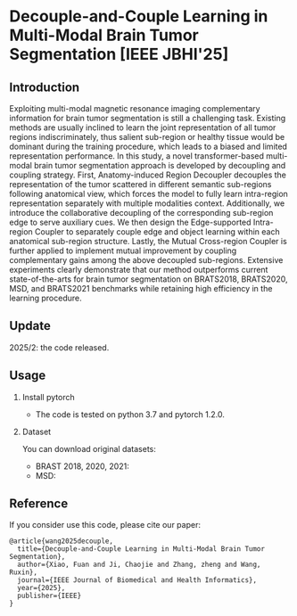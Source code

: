 # Decouple-and-Couple Learning in Multi-Modal Brain Tumor Segmentation [IEEE JBHI'25]


## Introduction

Exploiting multi-modal magnetic resonance imaging complementary information for brain tumor segmentation is still a challenging task. Existing methods are usually inclined to learn the joint representation of all tumor regions indiscriminately, thus salient sub-region or healthy tissue would be dominant during the training procedure, which leads to a biased and limited representation performance. In this study, a novel transformer-based multi-modal brain tumor segmentation approach is developed by decoupling and coupling strategy. First, Anatomy-induced Region Decoupler decouples the representation of the tumor scattered in different semantic sub-regions following anatomical view, which forces the model to fully learn intra-region representation separately with multiple modalities context. Additionally, we introduce the collaborative decoupling of the corresponding sub-region edge to serve auxiliary cues. We then design the Edge-supported Intra-region Coupler to separately couple edge and object learning within each anatomical sub-region structure. Lastly, the Mutual Cross-region Coupler is further applied to implement mutual improvement by coupling complementary gains among the above decoupled sub-regions. Extensive experiments clearly demonstrate that our method outperforms current state-of-the-arts for brain tumor segmentation on BRATS2018, BRATS2020, MSD, and BRATS2021 benchmarks while retaining high efficiency in the learning procedure.


## Update

2025/2: the code released.

## Usage

1. Install pytorch 

   - The code is tested on python 3.7 and pytorch 1.2.0.

2. Dataset
   
   You can download original datasets:
   - BRAST 2018, 2020, 2021: 
   - MSD: 

## Reference

If you consider use this code, please cite our paper:

```
@article{wang2025decouple,
  title={Decouple-and-Couple Learning in Multi-Modal Brain Tumor Segmentation},
  author={Xiao, Fuan and Ji, Chaojie and Zhang, zheng and Wang, Ruxin},
  journal={IEEE Journal of Biomedical and Health Informatics},
  year={2025},
  publisher={IEEE}
}
```

     
 

